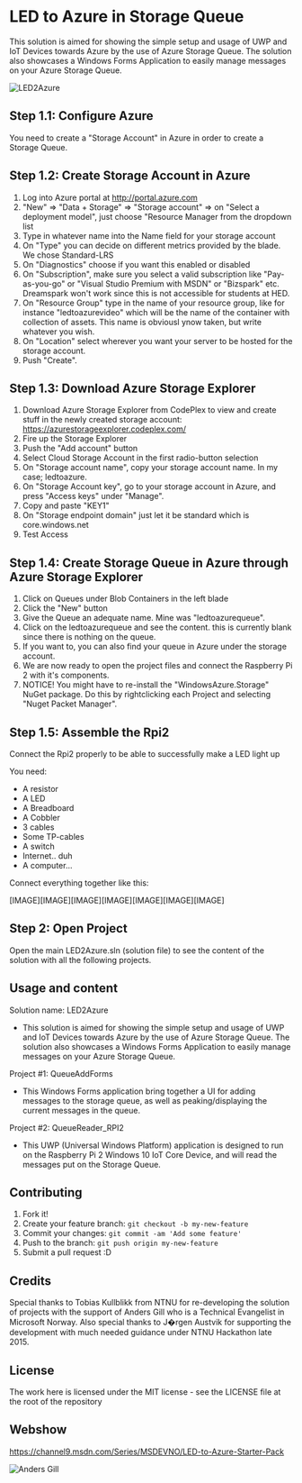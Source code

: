 # LED to Azure in Storage Queue

This solution is aimed for showing the simple setup and usage of UWP and IoT Devices towards Azure by the use of Azure Storage Queue.
The solution also showcases a Windows Forms Application to easily manage messages on your Azure Storage Queue.

![LED2Azure](https://zn4qkw-db3pap001.files.1drv.com/y3mAWyRUlpPbcg27vI08NAM9Tw3oWkg7mp11KR5vCcrmFe5neVTQQ8epuCuTIiQ-l_vTT-UQ_lBzXw_GAgIiA5H3ISn0Mdb68en8g3iDbj6bm7yFdVuywG3mnrxtxmqmSBqiZrVDuJz_dsoIwLM584HtnLizchPsa8z_kDflwwfp0U)


## Step 1.1: Configure Azure

You need to create a "Storage Account" in Azure in order to create a Storage Queue.

## Step 1.2: Create Storage Account in Azure

1. Log into Azure portal at http://portal.azure.com
2. "New" => "Data + Storage" => "Storage account" => on "Select a deployment model", just choose "Resource Manager from the dropdown list
3. Type in whatever name into the Name field for your storage account
4. On "Type" you can decide on different metrics provided by the blade. We chose Standard-LRS
5. On "Diagnostics" choose if you want this enabled or disabled
6. On "Subscription", make sure you select a valid subscription like "Pay-as-you-go" or "Visual Studio Premium with MSDN" or "Bizspark" etc. Dreamspark won't work since this is not accessible for students at HED.
7. On "Resource Group" type in the name of your resource group, like for instance "ledtoazurevideo" which will be the name of the container with collection of assets. This name is obviousl ynow taken, but write whatever you wish. 
8. On "Location" select wherever you want your server to be hosted for the storage account.
9. Push "Create".

## Step 1.3: Download Azure Storage Explorer

1. Download Azure Storage Explorer from CodePlex to view and create stuff in the newly created storage account: https://azurestorageexplorer.codeplex.com/
2. Fire up the Storage Explorer
3. Push the "Add account" button
4. Select Cloud Storage Account in the first radio-button selection
5. On "Storage account name", copy your storage account name. In my case; ledtoazure.
6. On "Storage Account key", go to your storage account in Azure, and press "Access keys" under "Manage".
7. Copy and paste "KEY1"
8. On "Storage endpoint domain" just let it be standard which is core.windows.net
9. Test Access

## Step 1.4: Create Storage Queue in Azure through Azure Storage Explorer

1. Click on Queues under Blob Containers in the left blade
2. Click the "New" button
3. Give the Queue an adequate name. Mine was "ledtoazurequeue".
4. Click on the ledtoazurequeue and see the content. this is currently blank since there is nothing on the queue.
5. If you want to, you can also find your queue in Azure under the storage account.
6. We are now ready to open the project files and connect the Raspberry Pi 2 with it's components.
7. NOTICE! You might have to re-install the "WindowsAzure.Storage" NuGet package. Do this by rightclicking each Project and selecting "Nuget Packet Manager".

## Step 1.5: Assemble the Rpi2
Connect the Rpi2 properly to be able to successfully make a LED light up

You need:
* A resistor
* A LED
* A Breadboard
* A Cobbler
* 3 cables
* Some TP-cables
* A switch
* Internet.. duh
* A computer... 

Connect everything together like this:

[IMAGE][IMAGE][IMAGE][IMAGE][IMAGE][IMAGE][IMAGE]

## Step 2: Open Project

Open the main LED2Azure.sln (solution file) to see the content of the solution with all the following projects.

## Usage and content

Solution name: LED2Azure
- This solution is aimed for showing the simple setup and usage of UWP and IoT Devices towards Azure by the use of Azure Storage Queue.
The solution also showcases a Windows Forms Application to easily manage messages on your Azure Storage Queue.

Project #1: QueueAddForms
- This Windows Forms application bring together a UI for adding messages to the storage queue, as well as peaking/displaying the current messages in the queue.

Project #2: QueueReader_RPI2
- This UWP (Universal Windows Platform) application is designed to run on the Raspberry Pi 2 Windows 10 IoT Core Device, and will read the messages put on the Storage Queue.

## Contributing

1. Fork it!
2. Create your feature branch: `git checkout -b my-new-feature`
3. Commit your changes: `git commit -am 'Add some feature'`
4. Push to the branch: `git push origin my-new-feature`
5. Submit a pull request :D

## Credits

Special thanks to Tobias Kullblikk from NTNU for re-developing the solution of projects with the support of Anders Gill who is a Technical Evangelist in Microsoft Norway.
Also special thanks to J�rgen Austvik for supporting the development with much needed guidance under NTNU Hackathon late 2015.

## License

The work here is licensed under the MIT license - see the LICENSE file at the root of the repository

## Webshow

https://channel9.msdn.com/Series/MSDEVNO/LED-to-Azure-Starter-Pack

![Anders Gill](https://zn4pkw-db3pap001.files.1drv.com/y3mFUS5Oey3NwLh1dM1EwaSZFSaGitJoPZXXMouelRM1aZ9j8Qr9_jJpXhYhgP828_dOJrhJFOLwlo6dvQJkrFWTbOo3PUVMjYmuY39YN3sO-7Bzj9m9CAiHUMdVCvLI-8wWQu-bSOtwqbPTTGR4zok4E6OMU2ZWXTnV_YOCol_jIM)
